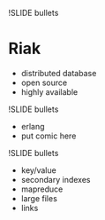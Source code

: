 !SLIDE bullets

# Riak #

* distributed database
* open source
* highly available

!SLIDE bullets

* erlang
* put comic here

!SLIDE bullets

* key/value
* secondary indexes
* mapreduce
* large files
* links
